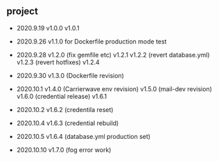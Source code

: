 ## project

- 2020.9.19
  v1.0.0
  v1.0.1

- 2020.9.26
  v1.1.0 for Dockerfile production mode test

- 2020.9.28
  v1.2.0 (fix gemfile etc)
  v1.2.1
  v1.2.2 (revert database.yml)
  v1.2.3 (revert hotfixes)
  v1.2.4

- 2020.9.30
  v1.3.0 (Dockerfile revision)

- 2020.10.1
  v1.4.0 (Carrierwave env revision)
  v1.5.0 (mail-dev revision)
  v1.6.0 (credential release)
  v1.6.1

- 2020.10.2
  v1.6.2 (credentila reset)

- 2020.10.4
  v1.6.3 (credential rebuild)

- 2020.10.5
  v1.6.4 (database.yml production set)

- 2020.10.10
  v1.7.0 (fog error work)
